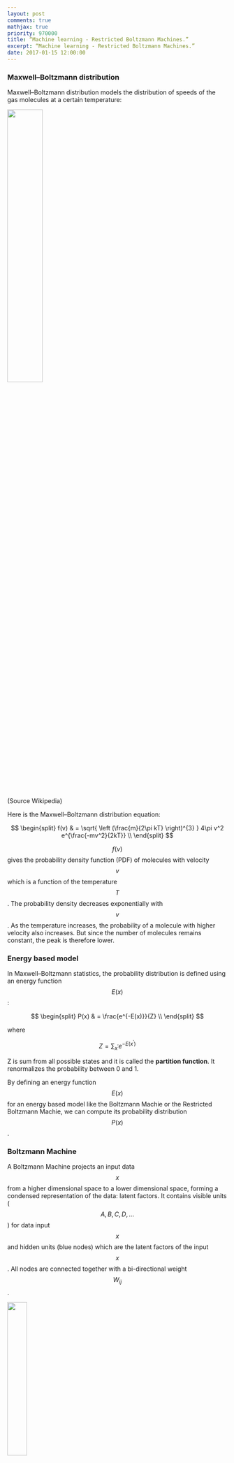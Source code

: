 ```yaml
---
layout: post
comments: true
mathjax: true
priority: 970000
title: “Machine learning - Restricted Boltzmann Machines.”
excerpt: “Machine learning - Restricted Boltzmann Machines.”
date: 2017-01-15 12:00:00
---
```



### Maxwell–Boltzmann distribution

Maxwell–Boltzmann distribution models the distribution of speeds of the gas molecules at a certain temperature:

<div class="imgcap">
<img src="/assets/know/bolt.png" style="border:none;width:40%">
</div>

(Source Wikipedia)

Here is the Maxwell–Boltzmann distribution equation: 

$$
\begin{split}
f(v) & = \sqrt{ \left (\frac{m}{2\pi kT} \right)^{3}  } 4\pi v^2  e^{\frac{-mv^2}{2kT}}  \\
\end{split}
$$

$$f(v)$$ gives the probability density function (PDF) of molecules with velocity $$v$$ which is a function of the temperature $$T$$. The probability density decreases exponentially with $$v$$. As the temperature increases, the probability of a molecule with higher velocity also increases. But since the number of molecules remains constant, the peak is therefore lower. 

### Energy based model

In Maxwell–Boltzmann statistics, the probability distribution is defined using an energy function $$E(x)$$:

$$
\begin{split}
P(x) & = \frac{e^{-E(x)}}{Z} \\ 
\end{split}
$$

where 

$$ Z = {\sum_{x^{'}} e^{-E(x^{'}) }}$$ 

Z is sum from all possible states and it is called the **partition function**. It renormalizes the probability between 0 and 1.
 
By defining an energy function $$E(x)$$ for an energy based model like the Boltzmann Machie or the Restricted Boltzmann Machie, we can compute its probability distribution $$P(x)$$.

### Boltzmann Machine

A Boltzmann Machine projects an input data $$x$$ from a higher dimensional space to a lower dimensional space, forming a condensed representation of the data: latent factors. It contains visible units ($$A, B, C, D, \dots$$) for data input $$x$$ and hidden units (blue nodes) which are the latent factors of the input $$x$$. All nodes are connected together with a bi-directional weight $$W_{ij}$$. 

<div class="imgcap">
<img src="/assets/know/bolt2.png" style="border:none;width:30%">
</div>
(Source Wikipedia)

Each unit $$i$$ is in a binary state $$s_i \in \{0, 1 \}$$. We use $$ W_{ij} $$ to model the connection between unit $$i$$ and $$j$$. If $$s_i$$ and $$s_j$$ are the same, we want $$W_{ij}>0$$. Otherwise, we want $$W_{ij}<0$$. Intuitively, $$W_{ij}$$ indicates whether two units are positively or negatively related. If it is negatively related, one activation may turn off the other. 

The energy between unit $$i$$ and $$j$$ is defined as:

$$
E(i, j) = - W_{ij} s_i s_j - b_i s_i
$$

Hence as indicated, the energy is increased if $$s_i = s_j = 1$$ and $$W_{ij}$$ is wrong ($$W_{ij} <0)$$. The likelihood for $$W_{ij}$$ decreases as energy increases. 

The energy function of the system is the sum of all units:

$$
\begin{split}
E &= - \sum_{i < j} W_{ij}s_i s_j - \sum_i b_i s_i  \quad \text{ or} \quad E(x) & = -x^T U x - b^T x \\
\end{split}
$$

> The energy function is equivalent to the cost function in deep learning.

Using Boltzmann statistics, the PDF for $$x$$ is 

$$
\begin{split}
P(x) & = \sum_{x^{'}} P(x, x^{'}) \\
 & = \sum_{x^{'}} \frac{e^{-E(x, x^{'})}}{Z} \\
\end{split}
$$

where $$x^{'}$$ are all the neighboring units.

### Restricted Boltzmann Machine (RBM)

In Boltzmann Machines, visible units or hidden units are fully connected with each other. In Restricted Boltzmann Machine (RBM), units in the same layer are not connected. The units in one layer is only fully connected with units in the next layer.

<div class="imgcap">
<img src="/assets/know/bolt3.png" style="border:none;width:30%">
</div>

([Source](http://deeplearning.net/tutorial/rbm.html))

The energy function for an RBM:

$$
E(v, h) = - \sum_{i \in visible} a_i v_i - \sum_{j \in hidden} b_j h_j - \sum_{i, j} v_i h_j W_{ij} \\ 
$$

In vector form:

$$
\begin{split}
E(v, h) = -a^T v - b^T h - v^T W h \\ 
\end{split}
$$

Probability for a pair of visible and hidden unit:

$$
\begin{split}
P(v, h) & = \frac{1}{Z} e^{-E(v, h)} \\
\end{split}
$$

where the partition function $$Z$$ is:

$$
Z = {\sum_{v, h} e^{-E(v, h) }}
$$

Probability for a visible unit (summing over all neighbors):

$$
\begin{split}
P(v) &= \frac{1}{Z} \sum_h e^{-E(v, h)}
\end{split}
$$

The probability that the model is assigned to a training image can be raised by lower the energy of that image and to raise the energy of other images. The derivative of the log probability of a training vector can be find to be:

$$
\frac{\partial \log p(v)}{\partial w_{ij} } = \langle v_i h_j \rangle_{data} - \langle v_i h_j \rangle_{model}
$$

which $$\langle v_i h_j \rangle_{data}$$ is the expectation value for $$v_i h_j$$ with $$v$$ from the training samples. However, the $$v$$ in $$\langle v_i h_j \rangle_{model}$$ is sample from the model i.e. $$ v \sim P_{model}(v) = \frac{1}{Z} \sum_h e^{-E(v, h)}$$. Hence, the network has the highest probability if the expected value for $$v_i h_j$$ of the model matches with that of the training samples.

And during training, we can adjust the weight by:

$$
\Delta w_{ij}  = \epsilon (\langle v_i h_j \rangle_{data} - \langle v_i h_j \rangle_{model})
$$

To calculate $$\langle v_i h_j \rangle_{data}$$, we sample an image from the training dataset, the binary state $$h_j, v_j$$ is set to 1 with probability:

$$
\begin{split}
P(h_j = 1 \vert v) &= \sigma \big( b_j + \sum_i W_{ij} v_i  \big) \\
P(v_i = 1 \vert h) &= \sigma \big( a_i + \sum_j W_{ij} h_j  \big) \\
\end{split}
$$

To calculate $$\langle v_i h_j \rangle_{model}$$ is hard because $$Z$$ is unknown.

One possibility is to use Gibbs sampling (which will not be covered here). The other is to use approximation and $$\Delta w_{ij}$$ becomes:

$$
\Delta w_{ij}  = \epsilon (\langle v_i h_j \rangle_{data} - \langle v_i h_j \rangle_{reconstruct})
$$

First we pick $$v$$ from the training samples. Then the probability of the hidden units are 
computed and we sample a binary value from it. Once the binary states $$h_j$$ have been chosen for the hidden units, a reconstruction $$v_i$$ is produced by the $$h_j$$. 

To train the biases, the steps are similar except we use the individual state $$v_i$$ or $$h_j$$ instead.

#### Simple walk through

1. Start with a sample $$v$$ from the training dataset.
1. Compute $$p(h \vert v) = \sigma(b_j + \sum_i v_i w_{ij})$$ and sample $$h \in \{ 0, 1\}$$ from it.
1. $$positve_{ij} = v_i h_j $$.
1. Compute $$p(v^{(1)} \vert h) = \sigma(a_i + \sum_j h_j w_{ij})$$ and sample $$v^{(1)}\in \{ 0, 1\}$$ from it.
1. $$negative_{ij} = v^{(1)}_i h_j $$.
1. $$W_{ij} = W_{ij} + \epsilon (positive_{ij} - negative_{ij})$$.


### Free energy

The free energy of visible vector $$v$$ is the energy of a single configuration that has the same probability as all of the configurations that contain $$v$$:

$$
e^{-F(v)} = \sum_h e^{-E(v, h)}
$$

which is also the expected energy minus the entropy:

$$
F(v) = - \sum_{i \in visible} v_i a_i - \sum_{j \in hidden} p_j x_j + \sum_j \big( p_j \log p_j + (1-p_j) \log(1-p_j) \big)
$$

where $$x_j$$ is the total input to hidden unit $$j$$.

$$
x_j = b_j + \sum_i v_i w_{ij} \\
p_j = \sigma(x_j)
$$

The free energy of RBM can be simplified as:

$$
\begin{split}
F(v) & = - log \sum_{h \in \{0, 1\}^m} e^{-E(v, h)} \\
& = - log \sum_{h \in \{0, 1\}^m} e^{ h^T W v + a^T v + b^T h} \\
& = - log \big( e^{a^Tv} \sum_{h \in \{0, 1\}^m} e^{ h^T W v + b^T h} \big) \\
& = - a^Tv - log  \Big( \big( \sum_{h_1 \in \{ 0, 1 \} } e^{ h_1 W_1 v + b_1h_1} \big) + \dots + \big( \sum_{h_m \in \{ 0, 1 \}} e^{ h_m W_m v + b_mh_m} \big) \Big)\\
& = - a^Tv - log  \Big( \big( e^{ 0 W_1 v + b_1 0} + e^{ 1 W_1 v + b_1 1} \big) + \dots + \big( e^{ 0 W_m v + b_m 0} + e^{ 1 W_m v + b_m 1}  \big) \Big)\\
& = - a^Tv - log  \Big( \big( 1 + e^{W_1 v + b_1} \big)  + \dots +  \big( 1 + e^{W_m v + b_m}  \big) \Big)\\
& = - a^Tv - \sum_j \log(1 + e^{W_j v + b_j}) \\
& = - a^Tv - \sum_j \log(1 + e^{x_j}) \\
\end{split}
$$

### Energy based model (Gradient) 

Recall:

$$
\begin{split}
P(x) & = \sum_{x^{'}} \frac{e^{-E(x, x^{'})}}{Z} \\
e^{-\mathcal{F}(x) } & = \sum_{x^{'}} e^{-E(x, x^{'})} \\
\end{split}
$$

Therefore:

$$
\begin{split}
P(x) &= \frac{e^{-\mathcal{F}(x)}}{Z} \quad \text{where } Z = \sum_{x^{'}} e^{-\mathcal{F}(x^{'})} \\
\end{split}
$$

Take the negative log:

$$
\begin{split}
- \log P(x) & = \mathcal{F}(x) + \log Z \\
& = \mathcal{F}(x) + \log (\sum_{x^{'}} e^{-\mathcal{F}(x^{'})})  \\
\end{split}
$$

Its gradient is:

$$
\begin{split}
- \frac{\partial \log P(x)}{\partial \theta} & = \frac{\partial \mathcal{F}(x)}{\partial \theta} + \frac{1}{\sum_{x^{'}} e^{-\mathcal{F}(x^{'})}} \frac{\partial  }{\partial \theta} \sum_{x^{'}} e^{-\mathcal{F}(x^{'})} \\
 & = \frac{\partial \mathcal{F}(x)}{\partial \theta}  - \sum_{x^{'}} \frac{e^{-\mathcal{F}(x^{'})}}{\sum_{x^{'}} e^{-\mathcal{F}(x^{'})}}  \frac{\partial \mathcal{F}(x^{'})}{\partial \theta}  \\
 & = \frac{\partial \mathcal{F}(x)}{\partial \theta}  - \sum_{x^{'}} \frac{e^{-\mathcal{F}(x^{'})}}{Z}  \frac{\partial \mathcal{F}(x^{'})}{\partial \theta}  \\
& = \frac{\partial \mathcal{F}(x)}{\partial \theta} - \sum_{x^{'}} p(x^{'}) \frac{\partial \mathcal{F}(x^{'})}{\partial \theta} \\
& = \frac{\partial \mathcal{F}(x)}{\partial \theta} - \mathbb{E}_{x^{'} \sim p} [ \frac{\partial \mathcal{F}(x^{'})}{\partial \theta}  ] \\
\end{split} 
$$

where $$p$$ is the probability distribution formed by the model.

### Contrastive Divergence (CD-k)

For a RBM,

$$
F(v) = - \sum_i v_i a_i - \sum_j \log(1 + e^{x_j})
$$

where

$$
x_j = b_j + \sum_i v_i w_{ij} \\
$$

i.e.

$$
F(v) = -a v - \sum_{i \in visible} \log(1 + e^{b_i + W_i v})
$$

(Without proof) We combine $$F(v)$$ with the gradient from the last section, :

$$
\begin{split} 
- \frac{\partial \log P(x)}{\partial W_{ij}} & = \mathbb{E} [ p(h_j \vert v) v_i ] - v^{(k)}_i \sigma(W_j v^{(k)} + b_j ) \\
- \frac{\partial \log P(x)}{\partial b_j} & =  \mathbb{E} [ p(h_j \vert v) ] - \sigma(W_j v^{(k)} ) \\
- \frac{\partial \log P(x)}{\partial a_i} & =  \mathbb{E} [ p(v_i \vert h) ] - v^{(k)}_i  \\
\end{split} 
$$

which

$$
h ^{(k+1)} = \sigma(W v^{(k)} + b) \\
v ^{(k+1)} = \sigma(W h^{(k+1)} + a) \\
$$

$$v = v^{(0)} $$ and $$h^{(1)}$$ is the prediction from $$ v^{(0)} $$, $$ v^{(1)} $$ is the prediction from $$ h^{(1)} $$.

So we sample an image from the training data as $$v$$ and compute $$v^{(k)}$$. In practice, $$k=1$$ will show resonable result already.

### Credit

For those interested in the technical details in the Restricted Boltzmann Machines, please read [A Practical Guide to Training Restricted Boltzmann Machines from Hinton.](https://www.cs.toronto.edu/~hinton/absps/guideTR.pdf)
